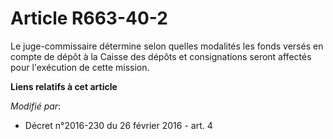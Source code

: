 # Article R663-40-2

Le juge-commissaire détermine selon quelles modalités les fonds versés en compte de dépôt à la Caisse des dépôts et
consignations seront affectés pour l'exécution de cette mission.

**Liens relatifs à cet article**

_Modifié par_:

  - Décret n°2016-230 du 26 février 2016 - art. 4
